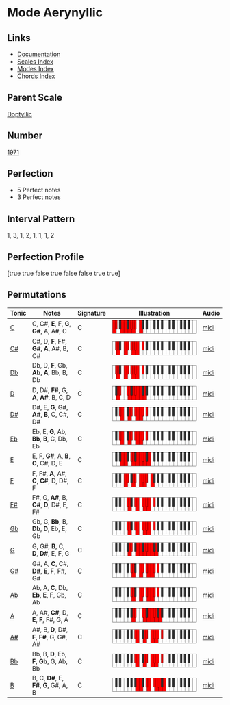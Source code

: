 # Mode Aerynyllic

## Links

- [Documentation](index.md)
- [Scales Index](Scales.md)
- [Modes Index](Modes.md)
- [Chords Index](Chords.md)

## Parent Scale

[Doptyllic](ScaleDoptyllic.md)

## Number

[1971](https://ianring.com/musictheory/scales/1971)

## Perfection

- 5 Perfect notes
- 3 Perfect notes

## Interval Pattern

1, 3, 1, 2, 1, 1, 1, 2

## Perfection Profile

[true true false true false false true true]

## Permutations

| Tonic | Notes | Signature | Illustration | Audio |
|-------|-------|-----------|--------------|-------|
| [C](ModeCNaturalAerynyllic.md) | C, C#, **E**, F, **G**, **G#**, A, A#, C | C | ![CNaturalAerynyllic](ModeCNaturalAerynyllic.png) | [midi](https://github.com/edipermadi/music/blob/main/docs/ModeCNaturalAerynyllic.mid?raw=true) |
| [C#](ModeCSharpAerynyllic.md) | C#, D, **F**, F#, **G#**, **A**, A#, B, C# | C | ![CSharpAerynyllic](ModeCSharpAerynyllic.png) | [midi](https://github.com/edipermadi/music/blob/main/docs/ModeCSharpAerynyllic.mid?raw=true) |
| [Db](ModeDFlatAerynyllic.md) | Db, D, **F**, Gb, **Ab**, **A**, Bb, B, Db | C | ![DFlatAerynyllic](ModeDFlatAerynyllic.png) | [midi](https://github.com/edipermadi/music/blob/main/docs/ModeDFlatAerynyllic.mid?raw=true) |
| [D](ModeDNaturalAerynyllic.md) | D, D#, **F#**, G, **A**, **A#**, B, C, D | C | ![DNaturalAerynyllic](ModeDNaturalAerynyllic.png) | [midi](https://github.com/edipermadi/music/blob/main/docs/ModeDNaturalAerynyllic.mid?raw=true) |
| [D#](ModeDSharpAerynyllic.md) | D#, E, **G**, G#, **A#**, **B**, C, C#, D# | C | ![DSharpAerynyllic](ModeDSharpAerynyllic.png) | [midi](https://github.com/edipermadi/music/blob/main/docs/ModeDSharpAerynyllic.mid?raw=true) |
| [Eb](ModeEFlatAerynyllic.md) | Eb, E, **G**, Ab, **Bb**, **B**, C, Db, Eb | C | ![EFlatAerynyllic](ModeEFlatAerynyllic.png) | [midi](https://github.com/edipermadi/music/blob/main/docs/ModeEFlatAerynyllic.mid?raw=true) |
| [E](ModeENaturalAerynyllic.md) | E, F, **G#**, A, **B**, **C**, C#, D, E | C | ![ENaturalAerynyllic](ModeENaturalAerynyllic.png) | [midi](https://github.com/edipermadi/music/blob/main/docs/ModeENaturalAerynyllic.mid?raw=true) |
| [F](ModeFNaturalAerynyllic.md) | F, F#, **A**, A#, **C**, **C#**, D, D#, F | C | ![FNaturalAerynyllic](ModeFNaturalAerynyllic.png) | [midi](https://github.com/edipermadi/music/blob/main/docs/ModeFNaturalAerynyllic.mid?raw=true) |
| [F#](ModeFSharpAerynyllic.md) | F#, G, **A#**, B, **C#**, **D**, D#, E, F# | C | ![FSharpAerynyllic](ModeFSharpAerynyllic.png) | [midi](https://github.com/edipermadi/music/blob/main/docs/ModeFSharpAerynyllic.mid?raw=true) |
| [Gb](ModeGFlatAerynyllic.md) | Gb, G, **Bb**, B, **Db**, **D**, Eb, E, Gb | C | ![GFlatAerynyllic](ModeGFlatAerynyllic.png) | [midi](https://github.com/edipermadi/music/blob/main/docs/ModeGFlatAerynyllic.mid?raw=true) |
| [G](ModeGNaturalAerynyllic.md) | G, G#, **B**, C, **D**, **D#**, E, F, G | C | ![GNaturalAerynyllic](ModeGNaturalAerynyllic.png) | [midi](https://github.com/edipermadi/music/blob/main/docs/ModeGNaturalAerynyllic.mid?raw=true) |
| [G#](ModeGSharpAerynyllic.md) | G#, A, **C**, C#, **D#**, **E**, F, F#, G# | C | ![GSharpAerynyllic](ModeGSharpAerynyllic.png) | [midi](https://github.com/edipermadi/music/blob/main/docs/ModeGSharpAerynyllic.mid?raw=true) |
| [Ab](ModeAFlatAerynyllic.md) | Ab, A, **C**, Db, **Eb**, **E**, F, Gb, Ab | C | ![AFlatAerynyllic](ModeAFlatAerynyllic.png) | [midi](https://github.com/edipermadi/music/blob/main/docs/ModeAFlatAerynyllic.mid?raw=true) |
| [A](ModeANaturalAerynyllic.md) | A, A#, **C#**, D, **E**, **F**, F#, G, A | C | ![ANaturalAerynyllic](ModeANaturalAerynyllic.png) | [midi](https://github.com/edipermadi/music/blob/main/docs/ModeANaturalAerynyllic.mid?raw=true) |
| [A#](ModeASharpAerynyllic.md) | A#, B, **D**, D#, **F**, **F#**, G, G#, A# | C | ![ASharpAerynyllic](ModeASharpAerynyllic.png) | [midi](https://github.com/edipermadi/music/blob/main/docs/ModeASharpAerynyllic.mid?raw=true) |
| [Bb](ModeBFlatAerynyllic.md) | Bb, B, **D**, Eb, **F**, **Gb**, G, Ab, Bb | C | ![BFlatAerynyllic](ModeBFlatAerynyllic.png) | [midi](https://github.com/edipermadi/music/blob/main/docs/ModeBFlatAerynyllic.mid?raw=true) |
| [B](ModeBNaturalAerynyllic.md) | B, C, **D#**, E, **F#**, **G**, G#, A, B | C | ![BNaturalAerynyllic](ModeBNaturalAerynyllic.png) | [midi](https://github.com/edipermadi/music/blob/main/docs/ModeBNaturalAerynyllic.mid?raw=true) |
